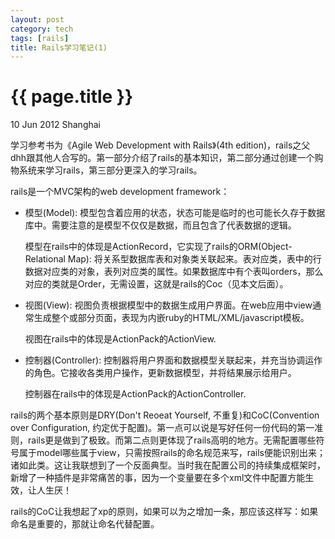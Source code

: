 ```yaml
---
layout: post
category: tech
tags: [rails]
title: Rails学习笔记(1)
---
```


{{ page.title }}
================

<p class="meta">10 Jun 2012 Shanghai </p>

学习参考书为《Agile Web Development with Rails》(4th edition)，rails之父dhh跟其他人合写的。第一部分介绍了rails的基本知识，第二部分通过创建一个购物系统来学习rails，第三部分更深入的学习rails。

rails是一个MVC架构的web development framework：

+	模型(Model): 模型包含着应用的状态，状态可能是临时的也可能长久存于数据库中。需要注意的是模型不仅仅是数据，而且包含了代表数据的逻辑。
	
	模型在rails中的体现是ActionRecord，它实现了rails的ORM(Object-Relational Map): 将关系型数据库表和对象类关联起来。表对应类，表中的行数据对应类的对象，表列对应类的属性。如果数据库中有个表叫orders，那么对应的类就是Order，无需设置，这就是rails的Coc（见本文后面）。

+	视图(View): 视图负责根据模型中的数据生成用户界面。在web应用中view通常生成整个或部分页面，表现为内嵌ruby的HTML/XML/javascript模板。
	
	视图在rails中的体现是ActionPack的ActionView.

+	控制器(Controller): 控制器将用户界面和数据模型关联起来，并充当协调运作的角色。它接收各类用户操作，更新数据模型，并将结果展示给用户。

	控制器在rails中的体现是ActionPack的ActionController.

rails的两个基本原则是DRY(Don't Reoeat Yourself, 不重复)和CoC(Convention over Configuration, 约定优于配置)。第一点可以说是写好任何一份代码的第一准则，rails更是做到了极致。而第二点则更体现了rails高明的地方。无需配置哪些符号属于model哪些属于view，只需按照rails的命名规范来写，rails便能识别出来；诸如此类。这让我联想到了一个反面典型。当时我在配置公司的持续集成框架时，新增了一种插件是非常痛苦的事，因为一个变量要在多个xml文件中配置方能生效，让人生厌！

rails的CoC让我想起了xp的原则，如果可以为之增加一条，那应该这样写：如果命名是重要的，那就让命名代替配置。
